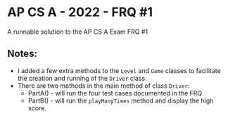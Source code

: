 # AP CS A - 2022 - FRQ #1
A runnable solution to the AP CS A Exam FRQ #1
## Notes:
* I added a few extra methods to the `Level` and `Game` classes to facilitate the creation and running of the `Driver` class.
* There are two methods in the main method of class `Driver`:
    * PartA() - will run the four test cases documented in the FRQ
    * PartB() - will run the `playManyTimes` method and display the high score.
